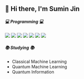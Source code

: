 ## 👋 Hi there, I'm Sumin Jin


##### 💻 Programming 💻
<img src="https://img.shields.io/badge/-Python-3776AB?style=flat-square&logo=Python&logoColor=black"/> <img src="https://img.shields.io/badge/-TensorFlow-FF6F00?style=flat-square&logo=TensorFlow&logoColor=black"/> <img src="https://img.shields.io/badge/-PyTorch-EE4C2C?style=flat-square&logo=PyTorch&logoColor=black"/> <img src="https://img.shields.io/badge/-R-276DC3?style=flat-square&logo=R&logoColor=black"/> <img src="https://img.shields.io/badge/-Qiskit-6929C4?style=flat-square&logo=Qiskit&logoColor=black"/> <img src="https://img.shields.io/badge/-Cirq-F8BA03?style=flat-square"/> <img src="https://img.shields.io/badge/-PennyLane-0FE49A?style=flat-square"/>

##### 📚 Studying 📚
- Classical Machine Learning
- Quantum Machine Learning
- Quantum Information

<!--
**nineil91/nineil91** is a ✨ _special_ ✨ repository because its `README.md` (this file) appears on your GitHub profile.

Here are some ideas to get you started:

- 🔭 I’m currently working on ...
- 🌱 I’m currently learning ...
- 👯 I’m looking to collaborate on ...
- 🤔 I’m looking for help with ...
- 💬 Ask me about ...
- 📫 How to reach me: ...
- 😄 Pronouns: ...
- ⚡ Fun fact: ...
-->
